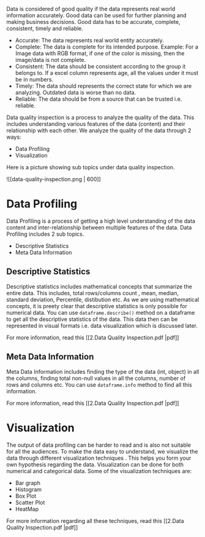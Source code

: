 
Data is considered of good quality if the data represents real world information accurately. Good data can be used for further planning and making business decisions. Good data has to be accurate, complete, consistent, timely and reliable.

- Accurate: The data represents real world entity accurately.
- Complete: The data is complete for its intended purpose. Example: For a Image data with RGB format, if one of the color is missing, then the image/data is not complete.
- Consistent: The data should be consistent according to the group it belongs to. If a excel column represents age, all the values under it must be in numbers. 
- Timely: The data should represents the correct state for which we are analyzing. Outdated data is worse than no data.
- Reliable: The data should be from a source that can be trusted i.e. reliable.

Data quality inspection is a process to analyze the quality of the data. This includes understanding various features of the data (content) and their relationship with each other. We analyze the quality of the data through 2 ways:

- Data Profiling
- Visualization

Here is a picture showing sub topics under data quality inspection.

![[data-quality-inspection.png | 600]]


# Data Profiling

Data Profiling is a process of getting a high level understanding of the data content and inter-relationship between multiple features of the data. Data Profiling includes 2 sub topics. 

- Descriptive Statistics
- Meta Data Information

## Descriptive Statistics

Descriptive statistics includes mathematical concepts that summarize the entire data. This includes, total rows/columns count , mean, median, standard deviation, Percentile, distibution etc. As we are using mathematical concepts, it is preety clear that descriptive statistics is only possible for numerical data. You can use `dataframe.describe()` method on a dataframe to get all the descriptive statistics of the data. This data then can be represented in visual formats i.e. data visualization which is discussed later.  

For more information, read this [[2.Data Quality Inspection.pdf |pdf]] 

## Meta Data Information

Meta Data Information includes finding the type of the data (int, object) in all the columns, finding total non-null values in all the columns, number of rows and columns etc. You can use `dataframe.info` method to find all this information.

For more information, read this [[2.Data Quality Inspection.pdf |pdf]] 


# Visualization

The output of data profiling can be harder to read and is also not suitable for all the audiences. To make the data easy to understand, we visualize the data through different visualization techniques . This helps you form your own hypothesis regarding the data. Visualization can be done for both numerical and categorical data. Some of the visualization techniques are:

- Bar graph
- Histogram
- Box Plot
- Scatter Plot
- HeatMap

For more information regarding all these techniques, read this  [[2.Data Quality Inspection.pdf |pdf]] 


